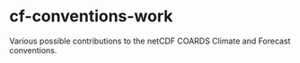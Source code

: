 cf-conventions-work
===================

Various possible contributions to the netCDF COARDS Climate and Forecast conventions.
